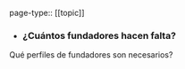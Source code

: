 page-type:: [[topic]]
- ### ¿Cuántos fundadores hacen falta?

Qué perfiles de fundadores son necesarios?


